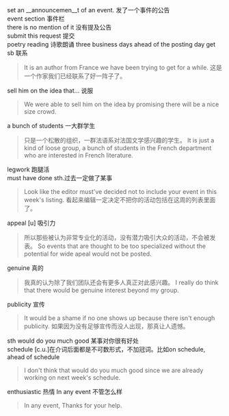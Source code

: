 set an __announcemen__t of an event. 发了一个事件的公告  
event section 事件栏  
there is no mention of it 没有提及公告  
submit this request 提交  
poetry reading 诗歌朗诵
three business days ahead of the posting day
get sb 联系
> It is an author from France we have been trying to get for a while.
> 这是一个作家我们已经联系了好一阵子了。  

sell him on the idea that... 说服
> We were able to sell him on the idea by promising there will be a nice size crowd.

a bunch of students 一大群学生
>只是一个松散的组织，一群法语系对法国文学感兴趣的学生。
It is just a kind of loose group, a bunch of students in the  French department who are interested in French literature.

legwork 跑腿活  
must have done sth.过去一定做了某事

> Look like the editor must've decided not to include your event in this week's listing.
> 看起来编辑一定决定不把你的活动包括在这周的列表里面了。

appeal [u] 吸引力
>所以那些被认为非常专业化的活动，没有潜力吸引大众的活动，不会被发表。
So events that are thought to be too specialized without the potential for wide apeal would not be posted.  

genuine 真的
>我真的认为除了我们团队还会有更多人真正对此感兴趣。
I really do think that there would be genuine interest beyond my group.

publicity 宣传
> It would be a shame if no one shows up because there isn't enough publicity.
> 如果因为没有足够宣传而没人出现，那真让人遗憾。

sth would do you much good 某事对你很有好处  
schedule [c.u.]在介词后面都是不可数形式，不加冠词。比如on schedule, ahead of schedule
> I don't think that would do you much good since we are already working on next week's schedule.

enthusiastic 热情
In any event 不管怎么样
> In any event, Thanks for your help.